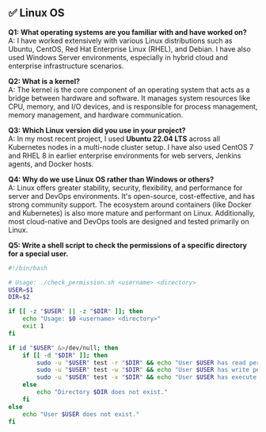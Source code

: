## ✅ Linux OS

**Q1: What operating systems are you familiar with and have worked on?**  
A: I have worked extensively with various Linux distributions such as Ubuntu, CentOS, Red Hat Enterprise Linux (RHEL), and Debian. I have also used Windows Server environments, especially in hybrid cloud and enterprise infrastructure scenarios.

**Q2: What is a kernel?**  
A: The kernel is the core component of an operating system that acts as a bridge between hardware and software. It manages system resources like CPU, memory, and I/O devices, and is responsible for process management, memory management, and hardware communication.

**Q3: Which Linux version did you use in your project?**  
A: In my most recent project, I used **Ubuntu 22.04 LTS** across all Kubernetes nodes in a multi-node cluster setup. I have also used CentOS 7 and RHEL 8 in earlier enterprise environments for web servers, Jenkins agents, and Docker hosts.

**Q4: Why do we use Linux OS rather than Windows or others?**  
A: Linux offers greater stability, security, flexibility, and performance for server and DevOps environments. It's open-source, cost-effective, and has strong community support. The ecosystem around containers (like Docker and Kubernetes) is also more mature and performant on Linux. Additionally, most cloud-native and DevOps tools are designed and tested primarily on Linux.

**Q5: Write a shell script to check the permissions of a specific directory for a special user.**  
```bash
#!/bin/bash

# Usage: ./check_permission.sh <username> <directory>
USER=$1
DIR=$2

if [[ -z "$USER" || -z "$DIR" ]]; then
    echo "Usage: $0 <username> <directory>"
    exit 1
fi

if id "$USER" &>/dev/null; then
    if [[ -d "$DIR" ]]; then
        sudo -u "$USER" test -r "$DIR" && echo "User $USER has read permission on $DIR" || echo "User $USER does NOT have read permission on $DIR"
        sudo -u "$USER" test -w "$DIR" && echo "User $USER has write permission on $DIR" || echo "User $USER does NOT have write permission on $DIR"
        sudo -u "$USER" test -x "$DIR" && echo "User $USER has execute permission on $DIR" || echo "User $USER does NOT have execute permission on $DIR"
    else
        echo "Directory $DIR does not exist."
    fi
else
    echo "User $USER does not exist."
fi

